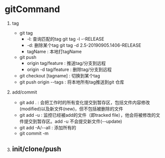 # gitCommand
1. tag
    - git tag 
        - -l: 查询匹配的tag   git tag -l *-*-RELEASE
        - -d: 删除某个tag   git tag -d 2.5-20190905.1406-RELEASE
        - tagName : 本地打tagName
    - git push
        - origin tag/feature : 推送tag/分支到远程
        - origin -d tag/feature : 删除tag/分支到远程
    - git checkout [tagname] : 切换到某个tag
    - git push origin --tags : 将本地所有tag推送到git 仓库

2. add/commit
    - git add . : 会把工作时的所有变化提交到暂存区，包括文件内容修改(modified)以及新文件(new)，但不包括被删除的文件
    - git add -u : 监控已经被add的文件（即tracked file），他会将被修改的文件提交到暂存区。add -u 不会提交新文件(--update)
    - git add -A/--all : 添加所有的
    - git commit -m 

3. init/clone/push
    -


